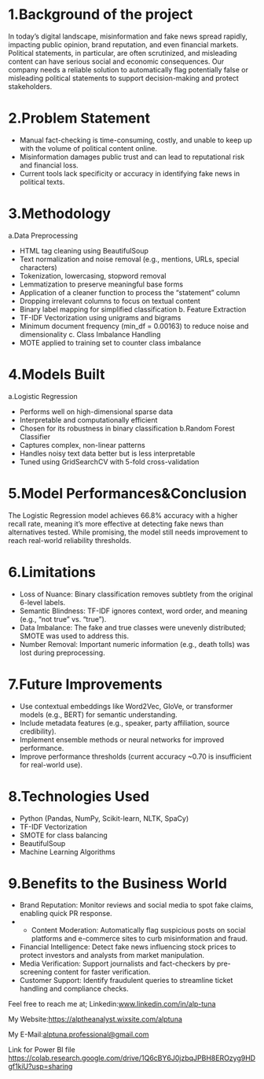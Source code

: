 # 1.Background of the project
In today’s digital landscape, misinformation and fake news spread rapidly, impacting public opinion, brand reputation, and even financial markets. Political statements, in particular, are often scrutinized, and misleading content can have serious social and economic consequences. Our company needs a reliable solution to automatically flag potentially false or misleading political statements to support decision-making and protect stakeholders.

# 2.Problem Statement
* Manual fact-checking is time-consuming, costly, and unable to keep up with the volume of political content online.
* Misinformation damages public trust and can lead to reputational risk and financial loss.
* Current tools lack specificity or accuracy in identifying fake news in political texts.
 
# 3.Methodology
a.Data Preprocessing
* HTML tag cleaning using BeautifulSoup
* Text normalization and noise removal (e.g., mentions, URLs, special characters)
* Tokenization, lowercasing, stopword removal
* Lemmatization to preserve meaningful base forms
* Application of a cleaner function to process the “statement” column
* Dropping irrelevant columns to focus on textual content
* Binary label mapping for simplified classification
b. Feature Extraction
* TF-IDF Vectorization using unigrams and bigrams
* 	Minimum document frequency (min_df = 0.00163) to reduce noise and dimensionality
c. Class Imbalance Handling
*  MOTE applied to training set to counter class imbalance

# 4.Models Built
a.Logistic Regression
* Performs well on high-dimensional sparse data
* Interpretable and computationally efficient
* Chosen for its robustness in binary classification
b.Random Forest Classifier
* Captures complex, non-linear patterns
* Handles noisy text data better but is less interpretable
* Tuned using GridSearchCV with 5-fold cross-validation

# 5.Model Performances&Conclusion
The Logistic Regression model achieves 66.8% accuracy with a higher recall rate, meaning it’s more effective at detecting fake news than alternatives tested.
While promising, the model still needs improvement to reach real-world reliability thresholds.

# 6.Limitations
* Loss of Nuance: Binary classification removes subtlety from the original 6-level labels.
* Semantic Blindness: TF-IDF ignores context, word order, and meaning (e.g., “not true” vs. “true”).
* Data Imbalance: The fake and true classes were unevenly distributed; SMOTE was used to address this.
* Number Removal: Important numeric information (e.g., death tolls) was lost during preprocessing.

# 7.Future Improvements
* Use contextual embeddings like Word2Vec, GloVe, or transformer models (e.g., BERT) for semantic understanding.
* Include metadata features (e.g., speaker, party affiliation, source credibility).
* Implement ensemble methods or neural networks for improved performance.
* Improve performance thresholds (current accuracy ~0.70 is insufficient for real-world use).

# 8.Technologies Used
* Python (Pandas, NumPy, Scikit-learn, NLTK, SpaCy)
* TF-IDF Vectorization
* SMOTE for class balancing
* BeautifulSoup
* Machine Learning Algorithms

# 9.Benefits to the Business World
* Brand Reputation: Monitor reviews and social media to spot fake claims, enabling quick PR response.
* * Content Moderation: Automatically flag suspicious posts on social platforms and e-commerce sites to curb misinformation and fraud.
* Financial Intelligence: Detect fake news influencing stock prices to protect investors and analysts from market manipulation.
* Media Verification: Support journalists and fact-checkers by pre-screening content for faster verification.
* Customer Support: Identify fraudulent queries to streamline ticket handling and compliance checks.

Feel free to reach me at; Linkedin:www.linkedin.com/in/alp-tuna

My Website:https://alptheanalyst.wixsite.com/alptuna

My E-Mail:alptuna.professional@gmail.com

Link for Power BI file https://colab.research.google.com/drive/1Q6cBY6J0jzbqJPBH8EROzyg9HDgf1kiU?usp=sharing

